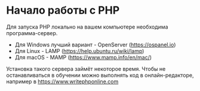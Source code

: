 # Начало работы с PHP

Для запуска PHP локально на вашем компьютере необходима программа-сервер.

- Для Windows лучший вариант - OpenServer (https://ospanel.io)
- Для Linux - LAMP (https://help.ubuntu.ru/wiki/lamp)
- Для macOS - MAMP (https://www.mamp.info/en/mac/)

Установка такого сервера займёт некоторое время. Чтобы не останавливаться в обучении можно выполнять код в онлайн-редакторе, например в https://www.writephponline.com
